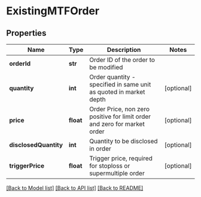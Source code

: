 # ExistingMTFOrder

## Properties
Name | Type | Description | Notes
------------ | ------------- | ------------- | -------------
**orderId** | **str** | Order ID of the order to be modified | 
**quantity** | **int** | Order quantity - specified in same unit as quoted in market depth | [optional] 
**price** | **float** | Order Price, non zero positive for limit order and zero for market order | [optional] 
**disclosedQuantity** | **int** | Quantity to be disclosed in order | [optional] 
**triggerPrice** | **float** | Trigger price, required for stoploss or supermultiple order | [optional] 

[[Back to Model list]](../README.md#documentation-for-models) [[Back to API list]](../README.md#documentation-for-api-endpoints) [[Back to README]](../README.md)


